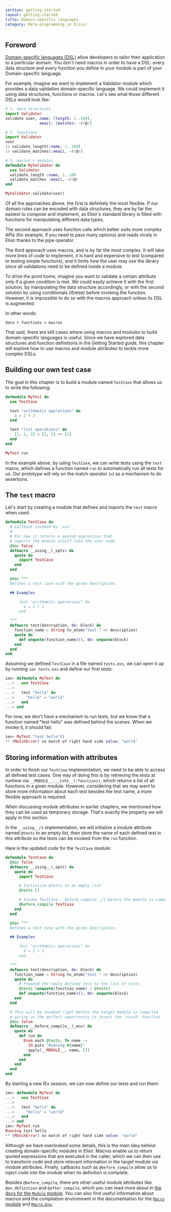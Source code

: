 ```yaml
---
section: getting-started
layout: getting-started
title: Domain-specific languages
category: Meta-programming in Elixir
---
```


## Foreword

[Domain-specific languages (DSL)](https://en.wikipedia.org/wiki/Domain-specific_language) allow developers to tailor their application to a particular domain. You don't need macros in order to have a DSL: every data structure and every function you define in your module is part of your Domain-specific language.

For example, imagine we want to implement a Validator module which provides a data validation domain-specific language. We could implement it using data structures, functions or macros. Let's see what those different DSLs would look like:

```elixir
# 1. data structures
import Validator
validate user, name: [length: 1..100],
               email: [matches: ~r/@/]

# 2. functions
import Validator
user
|> validate_length(:name, 1..100)
|> validate_matches(:email, ~r/@/)

# 3. macros + modules
defmodule MyValidator do
  use Validator
  validate_length :name, 1..100
  validate_matches :email, ~r/@/
end

MyValidator.validate(user)
```

Of all the approaches above, the first is definitely the most flexible. If our domain rules can be encoded with data structures, they are by far the easiest to compose and implement, as Elixir's standard library is filled with functions for manipulating different data types.

The second approach uses function calls which better suits more complex APIs (for example, if you need to pass many options) and reads nicely in Elixir thanks to the pipe operator.

The third approach uses macros, and is by far the most complex. It will take more lines of code to implement, it is hard and expensive to test (compared to testing simple functions), and it limits how the user may use the library since all validations need to be defined inside a module.

To drive the point home, imagine you want to validate a certain attribute only if a given condition is met. We could easily achieve it with the first solution, by manipulating the data structure accordingly, or with the second solution by using conditionals (if/else) before invoking the function. However, it is impossible to do so with the macros approach unless its DSL is augmented.

In other words:

    data > functions > macros

That said, there are still cases where using macros and modules to build domain-specific languages is useful. Since we have explored data structures and function definitions in the Getting Started guide, this chapter will explore how to use macros and module attributes to tackle more complex DSLs.

## Building our own test case

The goal in this chapter is to build a module named `TestCase` that allows us to write the following:

```elixir
defmodule MyTest do
  use TestCase

  test "arithmetic operations" do
    4 = 2 + 2
  end

  test "list operations" do
    [1, 2, 3] = [1, 2] ++ [3]
  end
end

MyTest.run
```

In the example above, by using `TestCase`, we can write tests using the `test` macro, which defines a function named `run` to automatically run all tests for us. Our prototype will rely on the match operator (`=`) as a mechanism to do assertions.

## The `test` macro

Let's start by creating a module that defines and imports the `test` macro when used:

```elixir
defmodule TestCase do
  # Callback invoked by `use`.
  #
  # For now it returns a quoted expression that
  # imports the module itself into the user code.
  @doc false
  defmacro __using__(_opts) do
    quote do
      import TestCase
    end
  end

  @doc """
  Defines a test case with the given description.

  ## Examples

      test "arithmetic operations" do
        4 = 2 + 2
      end

  """
  defmacro test(description, do: block) do
    function_name = String.to_atom("test " <> description)
    quote do
      def unquote(function_name)(), do: unquote(block)
    end
  end
end
```

Assuming we defined `TestCase` in a file named `tests.exs`, we can open it up by running `iex tests.exs` and define our first tests:

```elixir
iex> defmodule MyTest do
...>   use TestCase
...>
...>   test "hello" do
...>     "hello" = "world"
...>   end
...> end
```

For now, we don't have a mechanism to run tests, but we know that a function named "test hello" was defined behind the scenes. When we invoke it, it should fail:

```elixir
iex> MyTest."test hello"()
** (MatchError) no match of right hand side value: "world"
```

## Storing information with attributes

In order to finish our `TestCase` implementation, we need to be able to access all defined test cases. One way of doing this is by retrieving the tests at runtime via `__MODULE__.__info__(:functions)`, which returns a list of all functions in a given module. However, considering that we may want to store more information about each test besides the test name, a more flexible approach is required.

When discussing module attributes in earlier chapters, we mentioned how they can be used as temporary storage. That's exactly the property we will apply in this section.

In the `__using__/1` implementation, we will initialize a module attribute named `@tests` to an empty list, then store the name of each defined test in this attribute so the tests can be invoked from the `run` function.

Here is the updated code for the `TestCase` module:

```elixir
defmodule TestCase do
  @doc false
  defmacro __using__(_opts) do
    quote do
      import TestCase

      # Initialize @tests to an empty list
      @tests []

      # Invoke TestCase.__before_compile__/1 before the module is compiled
      @before_compile TestCase
    end
  end

  @doc """
  Defines a test case with the given description.

  ## Examples

      test "arithmetic operations" do
        4 = 2 + 2
      end

  """
  defmacro test(description, do: block) do
    function_name = String.to_atom("test " <> description)
    quote do
      # Prepend the newly defined test to the list of tests
      @tests [unquote(function_name) | @tests]
      def unquote(function_name)(), do: unquote(block)
    end
  end

  # This will be invoked right before the target module is compiled
  # giving us the perfect opportunity to inject the `run/0` function
  @doc false
  defmacro __before_compile__(_env) do
    quote do
      def run do
        Enum.each @tests, fn name ->
          IO.puts "Running #{name}"
          apply(__MODULE__, name, [])
        end
      end
    end
  end
end
```

By starting a new IEx session, we can now define our tests and run them:

```elixir
iex> defmodule MyTest do
...>   use TestCase
...>
...>   test "hello" do
...>     "hello" = "world"
...>   end
...> end
iex> MyTest.run
Running test hello
** (MatchError) no match of right hand side value: "world"
```

Although we have overlooked some details, this is the main idea behind creating domain-specific modules in Elixir. Macros enable us to return quoted expressions that are executed in the caller, which we can then use to transform code and store relevant information in the target module via module attributes. Finally, callbacks such as `@before_compile` allow us to inject code into the module when its definition is complete.

Besides `@before_compile`, there are other useful module attributes like `@on_definition` and `@after_compile`, which you can read more about in [the docs for the `Module` module](https://hexdocs.pm/elixir/Module.html). You can also find useful information about macros and the compilation environment in the documentation for the [`Macro` module](https://hexdocs.pm/elixir/Macro.html) and [`Macro.Env`](https://hexdocs.pm/elixir/Macro.Env.html).
